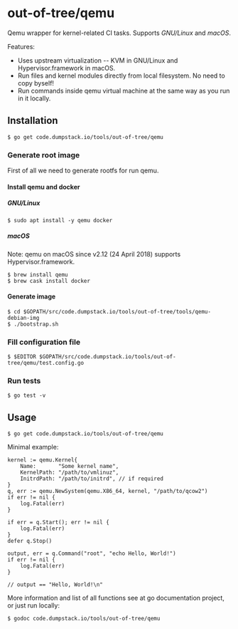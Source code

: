 # out-of-tree/qemu

Qemu wrapper for kernel-related CI tasks. Supports *GNU/Linux* and *macOS*.

Features:
* Uses upstream virtualization -- KVM in GNU/Linux and Hypervisor.framework in macOS.
* Run files and kernel modules directly from local filesystem. No need to copy byself!
* Run commands inside qemu virtual machine at the same way as you run in it locally.

## Installation

    $ go get code.dumpstack.io/tools/out-of-tree/qemu

### Generate root image

First of all we need to generate rootfs for run qemu.

#### Install qemu and docker

##### GNU/Linux

    $ sudo apt install -y qemu docker

##### macOS

Note: qemu on macOS since v2.12 (24 April 2018) supports Hypervisor.framework.

    $ brew install qemu
    $ brew cask install docker

#### Generate image

    $ cd $GOPATH/src/code.dumpstack.io/tools/out-of-tree/tools/qemu-debian-img
    $ ./bootstrap.sh

### Fill configuration file

    $ $EDITOR $GOPATH/src/code.dumpstack.io/tools/out-of-tree/qemu/test.config.go

### Run tests

    $ go test -v

## Usage

    $ go get code.dumpstack.io/tools/out-of-tree/qemu

Minimal example:

	kernel := qemu.Kernel{
		Name:       "Some kernel name",
		KernelPath: "/path/to/vmlinuz",
		InitrdPath: "/path/to/initrd", // if required
	}
	q, err := qemu.NewSystem(qemu.X86_64, kernel, "/path/to/qcow2")
	if err != nil {
		log.Fatal(err)
	}

	if err = q.Start(); err != nil {
		log.Fatal(err)
	}
	defer q.Stop()

	output, err = q.Command("root", "echo Hello, World!")
	if err != nil {
		log.Fatal(err)
	}

	// output == "Hello, World!\n"

More information and list of all functions see at go documentation project, or just run locally:

    $ godoc code.dumpstack.io/tools/out-of-tree/qemu
